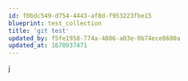 ```yaml
---
id: f0bdc549-d754-4443-af8d-f953223fbe15
blueprint: test_collection
title: 'git test'
updated_by: f5fe1958-774a-4886-a03e-0b74ece8600a
updated_at: 1670937471
---
```

j